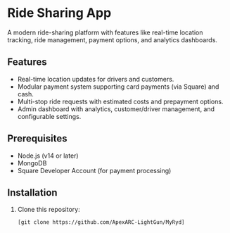 # Ride Sharing App

A modern ride-sharing platform with features like real-time location tracking, ride management, payment options, and analytics dashboards.

## Features
- Real-time location updates for drivers and customers.
- Modular payment system supporting card payments (via Square) and cash.
- Multi-stop ride requests with estimated costs and prepayment options.
- Admin dashboard with analytics, customer/driver management, and configurable settings.

## Prerequisites
- Node.js (v14 or later)
- MongoDB
- Square Developer Account (for payment processing)

## Installation
1. Clone this repository:
   ```bash
   [git clone https://github.com/ApexARC-LightGun/MyRyd]
